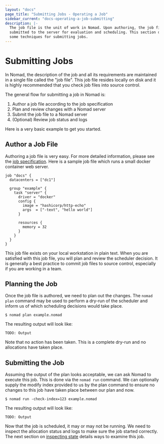 ```yaml
---
layout: "docs"
page_title: "Submitting Jobs - Operating a Job"
sidebar_current: "docs-operating-a-job-submitting"
description: |-
  The job file is the unit of work in Nomad. Upon authoring, the job file is
  submitted to the server for evaluation and scheduling. This section discusses
  some techniques for submitting jobs.
---
```


# Submitting Jobs

In Nomad, the description of the job and all its requirements are maintained in
a single file called the "job file". This job file resides locally on disk and
it is highly recommended that you check job files into source control.

The general flow for submitting a job in Nomad is:

1. Author a job file according to the job specification
1. Plan and review changes with a Nomad server
1. Submit the job file to a Nomad server
1. (Optional) Review job status and logs

Here is a very basic example to get you started.

## Author a Job File
Authoring a job file is very easy. For more detailed information, please see the
[job specification](/docs/jobspec/index.html). Here is a sample job file which
runs a small docker container web server.

```hcl
job "docs" {
  datacenters = ["dc1"]

  group "example" {
    task "server" {
      driver = "docker"
      config {
        image = "hashicorp/http-echo"
        args  = ["-text", "hello world"]
      }

      resources {
        memory = 32
      }
    }
  }
}
```

This job file exists on your local workstation in plain text. When you are
satisfied with this job file, you will plan and review the scheduler decision.
It is generally a best practice to commit job files to source control,
especially if you are working in a team.

## Planning the Job
Once the job file is authored, we need to plan out the changes. The `nomad plan`
command may be used to perform a dry-run of the scheduler and inform us of
which scheduling decisions would take place.

```shell
$ nomad plan example.nomad
```

The resulting output will look like:

```text
TODO: Output
```

Note that no action has been taken. This is a complete dry-run and no
allocations have taken place.

## Submitting the Job
Assuming the output of the plan looks acceptable, we can ask Nomad to execute
this job. This is done via the `nomad run` command. We can optionally supply
the modify index provided to us by the plan command to ensure no changes to this
job have taken place between our plan and now.

```shell
$ nomad run -check-index=123 example.nomad
```

The resulting output will look like:

```text
TODO: Output
```

Now that the job is scheduled, it may or may not be running. We need to inspect
the allocation status and logs to make sure the job started correctly. The next
section on [inspecting state](/docs/operating-a-job/inspecting-state.html) details ways to
examine this job.
